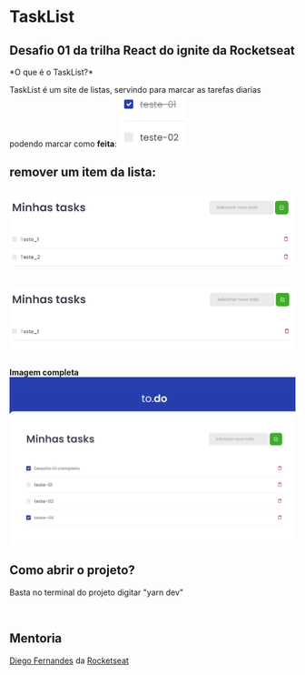 <h1>TaskList</h1>

<h2>Desafio 01 da trilha React do ignite da Rocketseat</h2>

<p>*O que é o TaskList?*</p>
TaskList é um site de listas, servindo para marcar as tarefas diarias podendo
marcar como <strong>feita</strong>:
<img src="./public/git/feito.png" alt="" />

## <strong>remover um item da lista</strong>:

## <img src="./public/git/remover_1.png" alt="" />

## <img src="./public/git/remover_2.png" alt="" />

<strong>Imagem completa</strong>
<img src="./public/git/To.do.png" alt="" />

<h2>Como abrir o projeto?</h2>
<p>Basta no terminal do projeto digitar "yarn dev"</p>
<br />

<h2>Mentoria</h2>
<a href="https://github.com/diego3g">Diego Fernandes</a> da
<a href="https://github.com/Rocketseat">Rocketseat</a>
